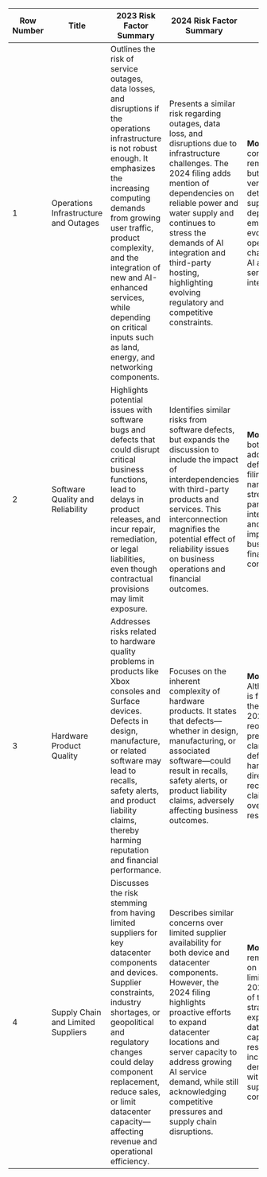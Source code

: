 | Row Number | Title                                | 2023 Risk Factor Summary                                                                                                                                                                                                                                                                                                          | 2024 Risk Factor Summary                                                                                                                                                                                                                                                                                                                                         | Change                                                                                                                                                                                                                                                                                                       |
|------------|--------------------------------------|------------------------------------------------------------------------------------------------------------------------------------------------------------------------------------------------------------------------------------------------------------------------------------------------------------------------------------|------------------------------------------------------------------------------------------------------------------------------------------------------------------------------------------------------------------------------------------------------------------------------------------------------------------------------------------------------------------|--------------------------------------------------------------------------------------------------------------------------------------------------------------------------------------------------------------------------------------------------------------------------------------------------------------|
| 1          | Operations Infrastructure and Outages | Outlines the risk of service outages, data losses, and disruptions if the operations infrastructure is not robust enough. It emphasizes the increasing computing demands from growing user traffic, product complexity, and the integration of new and AI-enhanced services, while depending on critical inputs such as land, energy, and networking components. | Presents a similar risk regarding outages, data loss, and disruptions due to infrastructure challenges. The 2024 filing adds mention of dependencies on reliable power and water supply and continues to stress the demands of AI integration and third-party hosting, highlighting evolving regulatory and competitive constraints. | **Modified:** The core concern remains the same but the 2024 version adds details (e.g., water supply dependency) and emphasizes evolving operational challenges amid AI and third-party service integration.                                    |
| 2          | Software Quality and Reliability      | Highlights potential issues with software bugs and defects that could disrupt critical business functions, lead to delays in product releases, and incur repair, remediation, or legal liabilities, even though contractual provisions may limit exposure.                                                                                                               | Identifies similar risks from software defects, but expands the discussion to include the impact of interdependencies with third-party products and services. This interconnection magnifies the potential effect of reliability issues on business operations and financial outcomes.                                                                   | **Modified:** While both years address software defects, the 2024 filing deepens the narrative by stressing third-party interdependencies and the broader impact on business and financial conditions.                                         |
| 3          | Hardware Product Quality              | Addresses risks related to hardware quality problems in products like Xbox consoles and Surface devices. Defects in design, manufacture, or related software may lead to recalls, safety alerts, and product liability claims, thereby harming reputation and financial performance.                                                                  | Focuses on the inherent complexity of hardware products. It states that defects—whether in design, manufacturing, or associated software—could result in recalls, safety alerts, or product liability claims, adversely affecting business outcomes.                                                                                                   | **Modified:** Although the risk is fundamentally the same, the 2024 version reorders the presentation and clarifies that defects in hardware can directly lead to recalls and liability claims impacting overall business results.                 |
| 4          | Supply Chain and Limited Suppliers      | Discusses the risk stemming from having limited suppliers for key datacenter components and devices. Supplier constraints, industry shortages, or geopolitical and regulatory changes could delay component replacement, reduce sales, or limit datacenter capacity—affecting revenue and operational efficiency.              | Describes similar concerns over limited supplier availability for both device and datacenter components. However, the 2024 filing highlights proactive efforts to expand datacenter locations and server capacity to address growing AI service demand, while still acknowledging competitive pressures and supply chain disruptions.               | **Modified:** The risk remains centered on supply chain limitations, but 2024 shifts part of the focus to strategic expansion of datacenter capacity in response to increased AI demand, along with the traditional supply constraints.              |